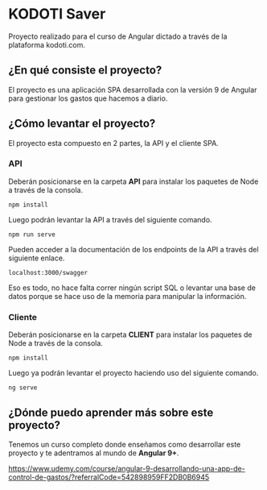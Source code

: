 # KODOTI Saver
Proyecto realizado para el curso de Angular dictado a través de la plataforma kodoti.com.

## ¿En qué consiste el proyecto?
El proyecto es una aplicación SPA desarrollada con la versión 9 de Angular para gestionar los gastos que hacemos a diario.

## ¿Cómo levantar el proyecto?
El proyecto esta compuesto en 2 partes, la API y el cliente SPA.

### API
Deberán posicionarse en la carpeta **API** para instalar los paquetes de Node a través de la consola.

```
npm install
```

Luego podrán levantar la API a través del siguiente comando.

```
npm run serve
```

Pueden acceder a la documentación de los endpoints de la API a través del siguiente enlace.

`localhost:3000/swagger`

Eso es todo, no hace falta correr ningún script SQL o levantar una base de datos porque se hace uso de la memoria para manipular la información.

### Cliente
Deberán posicionarse en la carpeta **CLIENT** para instalar los paquetes de Node a través de la consola.

```
npm install
```

Luego ya podrán levantar el proyecto haciendo uso del siguiente comando.

```
ng serve
```

## ¿Dónde puedo aprender más sobre este proyecto?
Tenemos un curso completo donde enseñamos como desarrollar este proyecto y te adentramos al mundo de **Angular 9+**.

https://www.udemy.com/course/angular-9-desarrollando-una-app-de-control-de-gastos/?referralCode=542898959FF2DB0B6945
